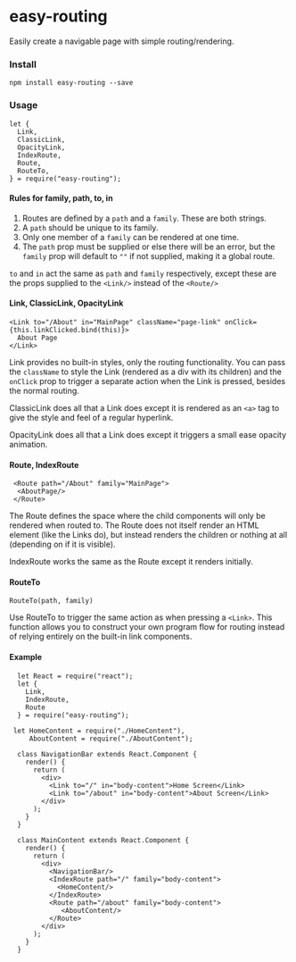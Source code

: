 # easy-routing
Easily create a navigable page with simple routing/rendering.

### Install
`npm install easy-routing --save`

### Usage

```
let {
  Link,
  ClassicLink,
  OpacityLink,
  IndexRoute,
  Route,
  RouteTo,
} = require("easy-routing");
```

#### Rules for family, path, to, in

1. Routes are defined by a `path` and a `family`. These are both strings.
2. A `path` should be unique to its family.
3. Only one member of a `family` can be rendered at one time. 
4. The `path` prop must be supplied or else there will be an error, but the `family` prop will default to `""` if not supplied, making it a global route.

`to` and `in` act the same as `path` and `family` respectively, except these are the props supplied to the `<Link/>` instead of the `<Route/>`

#### Link, ClassicLink, OpacityLink

```
<Link to="/About" in="MainPage" className="page-link" onClick={this.linkClicked.bind(this)}>
  About Page
</Link>
```

Link provides no built-in styles, only the routing functionality. You can pass the `className` to style the Link (rendered as a div with its children) and the `onClick` prop to trigger a separate action when the Link is pressed, besides the normal routing.

ClassicLink does all that a Link does except it is rendered as an `<a>` tag to give the style and feel of a regular hyperlink.

OpacityLink does all that a Link does except it triggers a small ease opacity animation.

#### Route, IndexRoute

```
 <Route path="/About" family="MainPage">
  <AboutPage/>
 </Route>
```

The Route defines the space where the child components will only be rendered when routed to. The Route does not itself render an HTML element (like the Links do), but instead renders the children or nothing at all (depending on if it is visible).

IndexRoute works the same as the Route except it renders initially.

#### RouteTo

`RouteTo(path, family)`

Use RouteTo to trigger the same action as when pressing a `<Link>`. This function allows you to construct your own program flow for routing instead of relying entirely on the built-in link components.


#### Example
```
  let React = require("react");
  let {
    Link,
    IndexRoute,
    Route
  } = require("easy-routing");
  
 let HomeContent = require("./HomeContent"),
     AboutContent = require("./AboutContent");
  
  class NavigationBar extends React.Component {
    render() {
      return (
        <div>
          <Link to="/" in="body-content">Home Screen</Link>
          <Link to="/about" in="body-content">About Screen</Link>
        </div>
      );
    }
  }
  
  class MainContent extends React.Component {
    render() {
      return (
        <div>
          <NavigationBar/>
          <IndexRoute path="/" family="body-content">
            <HomeContent/>
          </IndexRoute>
          <Route path="/about" family="body-content">
             <AboutContent/>
          </Route>
        </div>
      );
    }
  }
```
